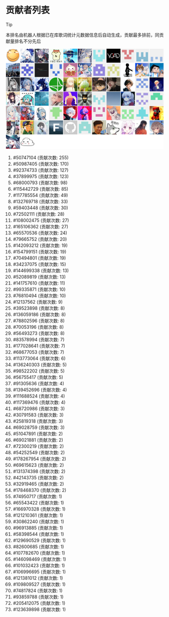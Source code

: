 # 贡献者列表

> [!TIP]
> 本排名由机器人根据已在库歌词统计元数据信息后自动生成，贡献最多排前，同贡献量排名不分先后

![贡献者头像画廊](./CONTRIBUTORS.svg)

1. #50747104 (贡献次数: 255)
2. #50987405 (贡献次数: 170)
3. #92374733 (贡献次数: 127)
4. #37899975 (贡献次数: 123)
5. #68000793 (贡献次数: 98)
6. #115442729 (贡献次数: 85)
7. #117785554 (贡献次数: 49)
8. #132769718 (贡献次数: 33)
9. #59403448 (贡献次数: 30)
10. #72502111 (贡献次数: 28)
11. #108002475 (贡献次数: 27)
12. #165106362 (贡献次数: 27)
13. #65570536 (贡献次数: 24)
14. #79665752 (贡献次数: 20)
15. #142093212 (贡献次数: 19)
16. #154799151 (贡献次数: 19)
17. #70494801 (贡献次数: 19)
18. #34237075 (贡献次数: 15)
19. #144699338 (贡献次数: 13)
20. #52089819 (贡献次数: 13)
21. #141757610 (贡献次数: 11)
22. #99335871 (贡献次数: 10)
23. #76810494 (贡献次数: 10)
24. #12137562 (贡献次数: 9)
25. #39523898 (贡献次数: 8)
26. #136059186 (贡献次数: 8)
27. #78802596 (贡献次数: 8)
28. #70053196 (贡献次数: 8)
29. #56493273 (贡献次数: 8)
30. #83578994 (贡献次数: 7)
31. #177028641 (贡献次数: 7)
32. #68677053 (贡献次数: 7)
33. #113773064 (贡献次数: 6)
34. #136240303 (贡献次数: 5)
35. #98522202 (贡献次数: 5)
36. #56755417 (贡献次数: 5)
37. #91305636 (贡献次数: 4)
38. #139452696 (贡献次数: 4)
39. #111688524 (贡献次数: 4)
40. #117369476 (贡献次数: 4)
41. #68720986 (贡献次数: 3)
42. #30791583 (贡献次数: 3)
43. #25819318 (贡献次数: 3)
44. #69028759 (贡献次数: 3)
45. #51047891 (贡献次数: 2)
46. #69021881 (贡献次数: 2)
47. #72300219 (贡献次数: 2)
48. #54252549 (贡献次数: 2)
49. #178267954 (贡献次数: 2)
50. #69615623 (贡献次数: 2)
51. #131374398 (贡献次数: 2)
52. #42143735 (贡献次数: 2)
53. #32919465 (贡献次数: 2)
54. #178468370 (贡献次数: 2)
55. #74950717 (贡献次数: 1)
56. #65543422 (贡献次数: 1)
57. #166970328 (贡献次数: 1)
58. #121210361 (贡献次数: 1)
59. #30862240 (贡献次数: 1)
60. #96913885 (贡献次数: 1)
61. #58398544 (贡献次数: 1)
62. #129690529 (贡献次数: 1)
63. #82600685 (贡献次数: 1)
64. #107782670 (贡献次数: 1)
65. #146098469 (贡献次数: 1)
66. #101032423 (贡献次数: 1)
67. #106996695 (贡献次数: 1)
68. #121381012 (贡献次数: 1)
69. #109809527 (贡献次数: 1)
70. #74817824 (贡献次数: 1)
71. #93859788 (贡献次数: 1)
72. #205412075 (贡献次数: 1)
73. #123639898 (贡献次数: 1)
